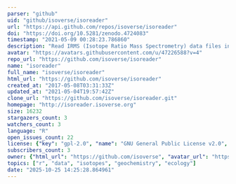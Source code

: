 ```yaml
---
parser: "github"
uid: "github/isoverse/isoreader"
url: "https://api.github.com/repos/isoverse/isoreader"
doi: "https://doi.org/10.5281/zenodo.4724083"
timestamp: "2021-05-09 00:28:23.786860"
description: "Read IRMS (Isotope Ratio Mass Spectrometry) data files into R"
avatar: "https://avatars.githubusercontent.com/u/47226588?v=4"
repo_url: "https://github.com/isoverse/isoreader"
name: "isoreader"
full_name: "isoverse/isoreader"
html_url: "https://github.com/isoverse/isoreader"
created_at: "2017-05-08T03:31:33Z"
updated_at: "2021-05-04T19:57:42Z"
clone_url: "https://github.com/isoverse/isoreader.git"
homepage: "http://isoreader.isoverse.org"
size: 16232
stargazers_count: 3
watchers_count: 3
language: "R"
open_issues_count: 22
license: {"key": "gpl-2.0", "name": "GNU General Public License v2.0", "spdx_id": "GPL-2.0", "url": "https://api.github.com/licenses/gpl-2.0", "node_id": "MDc6TGljZW5zZTg="}
subscribers_count: 3
owner: {"html_url": "https://github.com/isoverse", "avatar_url": "https://avatars.githubusercontent.com/u/47226588?v=4", "login": "isoverse", "type": "Organization"}
topics: ["r", "data", "isotopes", "geochemistry", "ecology"]
date: "2025-10-25 14:25:28.864961"
---
```

